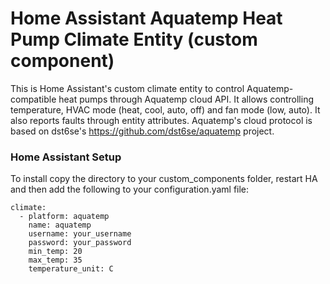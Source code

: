 # Home Assistant Aquatemp Heat Pump Climate Entity (custom component) 

This is Home Assistant's custom climate entity to control Aquatemp-compatible heat pumps through Aquatemp cloud API. It allows controlling temperature, HVAC mode (heat, cool, auto, off) and fan mode (low, auto). It also reports faults through entity attributes. Aquatemp's cloud protocol is based on dst6se's https://github.com/dst6se/aquatemp project.

### Home Assistant Setup
To install copy the directory to your custom_components folder, restart HA and then add the following to your configuration.yaml file:
```
climate:
  - platform: aquatemp
    name: aquatemp
    username: your_username
    password: your_password
    min_temp: 20
    max_temp: 35
    temperature_unit: C
  ```
  
